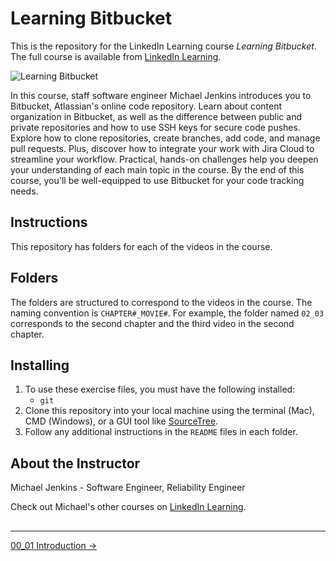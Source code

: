# Learning Bitbucket

This is the repository for the LinkedIn Learning course _Learning Bitbucket_. The full course is available from [LinkedIn Learning][lil-course-url].

![Learning Bitbucket][lil-thumbnail-url]

In this course, staff software engineer Michael Jenkins introduces you to Bitbucket, Atlassian's online code repository. Learn about content organization in Bitbucket, as well as the difference between public and private repositories and how to use SSH keys for secure code pushes. Explore how to clone repositories, create branches, add code, and manage pull requests. Plus, discover how to integrate your work with Jira Cloud to streamline your workflow. Practical, hands-on challenges help you deepen your understanding of each main topic in the course. By the end of this course, you'll be well-equipped to use Bitbucket for your code tracking needs.

## Instructions

This repository has folders for each of the videos in the course.

## Folders

The folders are structured to correspond to the videos in the course. The naming convention is `CHAPTER#_MOVIE#`. For example, the folder named `02_03` corresponds to the second chapter and the third video in the second chapter.

## Installing

1. To use these exercise files, you must have the following installed:
   - `git`
1. Clone this repository into your local machine using the terminal (Mac), CMD (Windows), or a GUI tool like [SourceTree](https://www.sourcetreeapp.com/).
1. Follow any additional instructions in the `README` files in each folder.

## About the Instructor

Michael Jenkins - Software Engineer, Reliability Engineer

Check out Michael's other courses on [LinkedIn Learning](https://www.linkedin.com/learning/instructors/michael-jenkins).

[0]: # "Replace these placeholder URLs with actual course URLs"
[lil-course-url]: https://www.linkedin.com/learning/learning-bitbucket
[lil-thumbnail-url]: https://media.licdn.com/dms/image/D560DAQF4xJfvchWt8A/learning-public-crop_675_1200/0/1713919407092?e=2147483647&v=beta&t=FLgfPPVpUQyTmFLb3JofI2snxH8e8gs2_FiRz0-sZm4

##


<!-- FooterStart -->
---
[00_01 Introduction →](ch0_intro/00_01_intro/README.md)
<!-- FooterEnd -->
